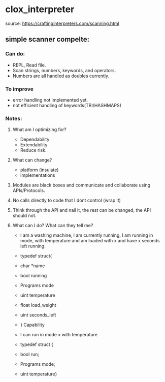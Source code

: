 # clox_interpreter

source: https://craftinginterpreters.com/scanning.html

## simple scanner compelte:
### Can do:
- REPL, Read file.
- Scan strings, numbers, keywords, and operators.
- Numbers are all handled as doubles currently.

### To improve
- error handling not implemented yet.
- not efficient handling of keywords(TRI/HASHMAPS)

### Notes:
1. What am I optimizing for?
   - Dependability
   - Extendability
   - Reduce risk.
2. What can change?
   - platform (insulate)
   - implementations

3. Modules are black boxes and communicate and collaborate using APIs/Protocols.

4. No calls directly to code that I dont control (wrap it)

5. Think through the API and nail it, the rest can be changed, the API should not.

6. What can I do? What can they tell me?
   - I am a washing machine, I am currently running, I am running in mode, with temperature and am loaded with x and have x seconds left running:
   - typedef struct{
   - char *name
   - bool running
   - Programs mode
   - uint temperature
   - float load_weight
   - uint seconds_left
   - } Capability
     
   - I can run in mode x with temperature
   - typedef struct {
   - bool run;
   - Programs mode;
   - uint temperature}
     


   
